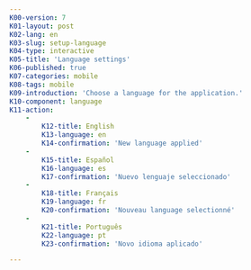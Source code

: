 ```yaml
---
K00-version: 7
K01-layout: post
K02-lang: en
K03-slug: setup-language
K04-type: interactive
K05-title: 'Language settings'
K06-published: true
K07-categories: mobile
K08-tags: mobile
K09-introduction: 'Choose a language for the application.'
K10-component: language
K11-action:
    -
        K12-title: English
        K13-language: en
        K14-confirmation: 'New language applied'
    -
        K15-title: Español
        K16-language: es
        K17-confirmation: 'Nuevo lenguaje seleccionado'
    -
        K18-title: Français
        K19-language: fr
        K20-confirmation: 'Nouveau language selectionné'
    -
        K21-title: Português
        K22-language: pt
        K23-confirmation: 'Novo idioma aplicado'

---
```


